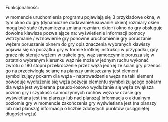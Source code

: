 Funkcjonalność:

w momencie uruchomienia programu pojawiają się 3 przykładowe okna, w tym okno do gry (dynamiczne dodawanie/usuwanie okien)
rozmiary okien mogą być stałe (dynamiczna zmiana rozmiaru okien)
okno do gry obsługuje dowolne klawisze pozwalające na:
wyświetlenie informacji pomocy
wstrzymanie / wznowienie gry
ponowne uruchomienie gry
poruszanie wężem
poruszanie oknem do gry
opis znaczenia wybranych klawiszy pojawia się na początku gry w formie krótkiej instrukcji
w przypadku, gdy gracz nie steruje wężem w trakcie gry, wąż samoczynnie porusza się w ostatnio wybranym kierunku
wąż nie może w jednym ruchu wykonać zwrotu o 180 stopni
przekroczenie przez węża jednej ze ścian gry przenosi go na przeciwległą ścianę
na planszy umieszczany jest element symbolizujący pokarm dla węża - naprowadzenie węża na taki element powoduje wydłużenie się węża
pozycja elementu symbolizującego pokarm dla węża jest wybierana pseudo-losowo
wydłużanie się węża zwiększa poziom gry i szybkość samoczynnych ruchów węża 
w czasie gry wyświetlana jest (na planszy lub nad planszą) informacja o aktualnym poziomie gry
w momencie zakończenia gry wyświetlana jest (na planszy lub nad planszą) informacja o liczbie zdobytych punktów (osiągniętej długości węża)
